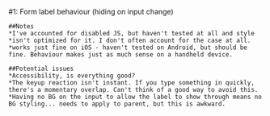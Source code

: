 #1: Form label behaviour (hiding on input change)

	##Notes
	*I've accounted for disabled JS, but haven't tested at all and style
	*isn't optimized for it. I don't often account for the case at all.
	*works just fine on iOS - haven't tested on Android, but should be fine. Behaviour makes just as much sense on a handheld device.

	##Potential issues
	*Accessibility, is everything good?
	*The keyup reaction isn't instant. If you type something in quickly, there's a momentary overlap. Can't think of a good way to avoid this.
	*Having no BG on the input to allow the label to show through means no BG styling... needs to apply to parent, but this is awkward.